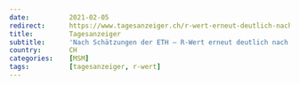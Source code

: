 ```yaml
---
date:          2021-02-05
redirect:      https://www.tagesanzeiger.ch/r-wert-erneut-deutlich-nach-unten-korrigiert-196579873281
title:         Tagesanzeiger
subtitle:      'Nach Schätzungen der ETH – R-Wert erneut deutlich nach unten korrigiert'
country:       CH
categories:    [MSM]
tags:          [tagesanzeiger, r-wert]
---
```

